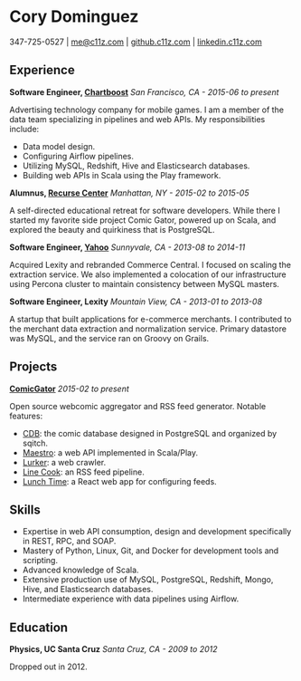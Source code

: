 # Cory Dominguez 
347-725-0527 | me@c11z.com | [github.c11z.com](http://github.c11z.com) | [linkedin.c11z.com](http://linkedin.c11z.com)

## Experience
**Software Engineer, [Chartboost](https://chartboost.com)** *San Francisco, CA - 2015-06 to present*

Advertising technology company for mobile games. I am a member of the data team specializing in pipelines and web APIs. My responsibilities include:

* Data model design.
* Configuring Airflow pipelines.
* Utilizing MySQL, Redshift, Hive and Elasticsearch databases.
* Building web APIs in Scala using the Play framework.

**Alumnus, [Recurse Center](https://recurse.com)** *Manhattan, NY - 2015-02 to 2015-05*

A self-directed educational retreat for software developers. While there I started my favorite side project Comic Gator, powered up on Scala, and explored the beauty and quirkiness that is PostgreSQL.

**Software Engineer, [Yahoo](https://commercecentral.yahoo.com/)** *Sunnyvale, CA - 2013-08 to 2014-11*

Acquired Lexity and rebranded Commerce Central. I focused on scaling the extraction service. We also implemented a colocation of our infrastructure using Percona cluster to maintain consistency between MySQL masters.

**Software Engineer, Lexity** *Mountain View, CA - 2013-01 to 2013-08*

A startup that built applications for e-commerce merchants. I contributed to the merchant data extraction and normalization service. Primary datastore was MySQL, and the service ran on Groovy on Grails.

## Projects
**[ComicGator](https://comicgator.com)** *2015-02 to present*

Open source webcomic aggregator and RSS feed generator. Notable features:

* [CDB](https://github.com/comicgator/cdb): the comic database designed in PostgreSQL and organized by sqitch.
* [Maestro](https://github.com/comicgator/maestro): a web API implemented in Scala/Play.
* [Lurker](https://github.com/comicgator/maestro/blob/master/app/services/Lurker.scala): a web crawler.
* [Line Cook](https://github.com/comicgator/maestro/blob/master/app/services/LineCook.scala): an RSS feed pipeline.
* [Lunch Time](https://github.com/comicgator/lunchtime): a React web app for configuring feeds.

## Skills
* Expertise in web API consumption, design and development specifically in REST, RPC, and SOAP.
* Mastery of Python, Linux, Git, and Docker for development tools and scripting.
* Advanced knowledge of Scala.
* Extensive production use of MySQL, PostgreSQL, Redshift, Mongo, Hive, and Elasticsearch databases.
* Intermediate experience with data pipelines using Airflow.

## Education
**Physics, UC Santa Cruz** *Santa Cruz, CA - 2009 to 2012*

Dropped out in 2012.
